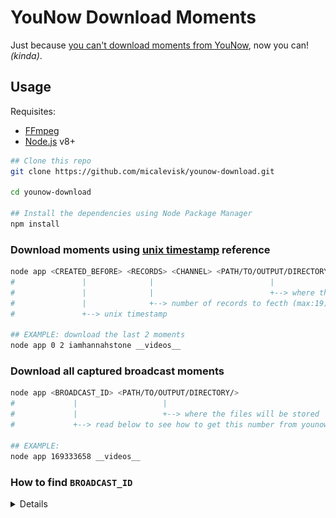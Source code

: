 # YouNow Download Moments

Just because [you can't download moments from YouNow](https://younow.zendesk.com/hc/en-us/articles/208995546-Can-I-download-moments), now you can! _(kinda)_.

## Usage

Requisites:
- [FFmpeg](https://www.ffmpeg.org)
- [Node.js](https://nodejs.org) v8+

```bash
## Clone this repo
git clone https://github.com/micalevisk/younow-download.git

cd younow-download

## Install the dependencies using Node Package Manager
npm install
```

### Download moments using [unix timestamp](https://www.unixtimestamp.com/) reference

```bash
node app <CREATED_BEFORE> <RECORDS> <CHANNEL> <PATH/TO/OUTPUT/DIRECTORY/>
#               |              |                          |
#               |              |                          +--> where the files will be stored
#               |              +--> number of records to fecth (max:19)
#               +--> unix timestamp

## EXAMPLE: download the last 2 moments
node app 0 2 iamhannahstone __videos__
```

### Download all captured broadcast moments

```bash
node app <BROADCAST_ID> <PATH/TO/OUTPUT/DIRECTORY/>
#             |                   |
#             |                   +--> where the files will be stored
#             +--> read below to see how to get this number from younow.com

## EXAMPLE:
node app 169333658 __videos__
```

### How to find `BROADCAST_ID`

<details>

Example using Google Chrome browser.

#### 1. Go to user's channel
like: https://www.younow.com/iamhannahstone/channel

[![1](./imgs/step1.png)]()

#### 2. Scroll down to find the moment you wanna download

[![2](./imgs/step2.png)]()

#### 3. Open dev tools (<kbd>CTRL+SHIFT+I</kbd>) and got to `Network` tab

[![3](./imgs/step3.png)]()

#### 4. Click over some thumbnail and look at dev tools

[![4](./imgs/step4.png)]()

#### 5. Done! Copy the value after `broadcastId=`

[![5](./imgs/step5.png)]()

</details>
